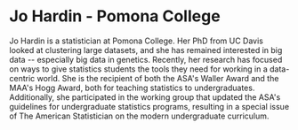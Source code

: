 # Jo Hardin - Pomona College

Jo Hardin is a statistician at Pomona College.  Her PhD from UC Davis looked at clustering large datasets, and she has remained interested in big data -- especially big data in genetics.  Recently, her research has focused on ways to give statistics students the tools they need for working in a data-centric world.  She is the recipient of both the ASA's Waller Award and the MAA's Hogg Award, both for teaching statistics to undergraduates.  Additionally, she participated in the working group that updated the ASA's guidelines for undergraduate statistics programs, resulting in a special issue of The American Statistician on the modern undergraduate curriculum.
